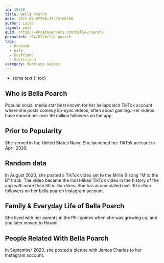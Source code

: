 ```yaml
---
id: 10618
title: Bella Poarch
date: 2021-04-07T08:37:33+00:00
author: Laima
layout: post
guid: https://ukdataservers.com/bella-poarch/
permalink: /04/07/bella-poarch
tags:
  - Husband
  - Wife
  - Boyfriend
  - Girlfriend
category: Marriage Guides
---
```


* some text
{: toc}


## Who is Bella Poarch
                  
                  
                  
Popular social media star best known for her bellapoarch TikTok account where she posts comedy lip-sync videos, often about gaming. Her videos have earned her over 60 million followers on the app. 
                  
              
            
              
            
                
                
                
## Prior to Popularity
                  
                  
                  
She served in the United States Navy. She launched her TikTok account in April 2020. 
                  
              
            
              
            
                
                
                
## Random data
                  
                  
                  
In August 2020, she posted a TikTok video set to the Millie B song &#8220;M to the B&#8221; track. The video became the most-liked TikTok video in the history of the app with more than 30 million likes. She has accumulated over 10 million followers on her bella.poarch Instagram account. 
                  
              
            
              
            
                
                
                
## Family & Everyday Life of Bella Poarch
                  
                  
                  
She lived with her parents in the Philippines when she was growing up, and she later moved to Hawaii.
                  
              
            
              
            
                
                
                
## People Related With Bella Poarch
                  
                  
                  
In September 2020, she posted a picture with James Charles to her Instagram account. 
                  
              
            
              
            
                
              
            
              
              
            
            
              
            
          
          
          